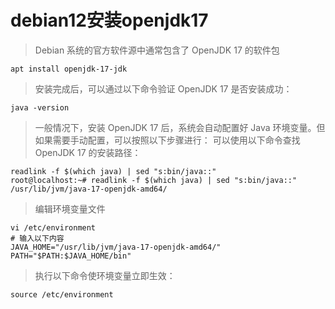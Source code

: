 # debian12安装openjdk17

> Debian 系统的官方软件源中通常包含了 OpenJDK 17 的软件包
```
apt install openjdk-17-jdk
```
> 安装完成后，可以通过以下命令验证 OpenJDK 17 是否安装成功：
```
java -version
```
> 一般情况下，安装 OpenJDK 17 后，系统会自动配置好 Java 环境变量。但如果需要手动配置，可以按照以下步骤进行：
> 可以使用以下命令查找 OpenJDK 17 的安装路径：
```
readlink -f $(which java) | sed "s:bin/java::"
root@localhost:~# readlink -f $(which java) | sed "s:bin/java::"
/usr/lib/jvm/java-17-openjdk-amd64/
```
> 编辑环境变量文件
```
vi /etc/environment
# 输入以下内容
JAVA_HOME="/usr/lib/jvm/java-17-openjdk-amd64/"
PATH="$PATH:$JAVA_HOME/bin"
```
> 执行以下命令使环境变量立即生效：
```
source /etc/environment
```